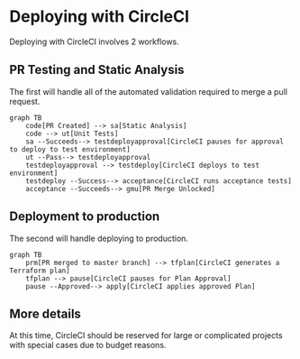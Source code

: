 # Deploying with CircleCI

Deploying with CircleCI involves 2 workflows.

## PR Testing and Static Analysis

The first will handle all of the automated validation required to merge a pull request.

```mermaid
graph TB
    code[PR Created] --> sa[Static Analysis]
    code --> ut[Unit Tests]
    sa --Succeeds--> testdeployapproval[CircleCI pauses for approval to deploy to test environment]
    ut --Pass--> testdeployapproval
    testdeployapproval --> testdeploy[CircleCI deploys to test environment]
    testdeploy --Success--> acceptance[CircleCI runs acceptance tests]
    acceptance --Succeeds--> gmu[PR Merge Unlocked]
```

## Deployment to production

The second will handle deploying to production.

```mermaid
graph TB
    prm[PR merged to master branch] --> tfplan[CircleCI generates a Terraform plan]
    tfplan --> pause[CircleCI pauses for Plan Approval]
    pause --Approved--> apply[CircleCI applies approved Plan]
```

## More details

At this time, CircleCI should be reserved for large or complicated projects with special cases due to budget reasons.
